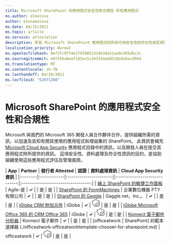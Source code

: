 ```yaml
---
title: Microsoft SharePoint 的應用程式安全性和合規性-所有應用程式
ms.author: elmalova
author: elenamalova
ms.date: 04/15/2021
ms.topic: article
ms.service: attestation
description: 所有 Microsoft SharePoint 應用程式的所有可用安全性和符合性資訊資訊。
localization_priority: Normal
ms.openlocfilehash: 0ef2fc9774e27978851314b3da21aa9c455dbc2c
ms.sourcegitcommit: e97156a6eaf1d5ec5c26fd14add210a92bacd944
ms.translationtype: MT
ms.contentlocale: zh-TW
ms.lasthandoff: 04/28/2021
ms.locfileid: "52071260"
---
```

# <a name="microsoft-sharepoint-app-security-and-compliance"></a>Microsoft SharePoint 的應用程式安全性和合規性

Microsoft 與我們的 Microsoft 365 開發人員合作夥伴合作，提供組織所需的資訊，以加速及告知有關其使用的應用程式和增益集的 SharePoint。 此資訊會補充 [Microsoft Cloud App Security](https://www.microsoft.com/en-us/enterprise-mobility-security/cloud-app-security) 應用程式目錄中的資訊，以及開發人員在提交其應用程式時所提供的資訊。 這項安全性、資料處理及符合性資訊的目的，是協助組織使用這些應用程式評估及管理風險。

| **App** | **Partner** | **發行者 Attested** | **認證** | **資料處理資訊** | **Cloud App Security 資訊** |
|:--------|:------------|:----------------------:|:-----------------------------:|:----------------------------------:|
| [線上 SharePoint 的敏捷工作面板](./agile-is-task-board-for-sharepoint-online.md) | Agile-是 | **✓** |  | 是 | 是 |
| [SharePoint 的 FormMachines](./enterprise-digital-machines-pty-ltd-formmachines-for-sharepoint.md) | 企業數位機器 PTY 有限公司 | **✓** |  | 是 | 是 |
| [SharePoint 的 Gaggle](./gagglenet-inc-gaggle-for-sharepoint.md) | Gaggle.net，Inc.。 | **✓** |  | 是 | 是 |
| [iGlobe CRM 附加元件](./iglobe-crm-add-ons.md) | iGlobe | **✓** | <img alt="Certified application badge" src="../media/certified-badge.png" height="25" width="25" /> | 是 | 是 |
| [iGlobe Microsoft Office 365 的 CRM Office 365](./iglobe-crm-office-365-for-microsoft.md) | iGlobe | **✓** | <img alt="Certified application badge" src="../media/certified-badge.png" height="25" width="25" /> | 是 | 是 |
| [Konnect 電子郵件分析器](./konnect-email-parser.md) | Konnect 電子郵件 | **✓** |  | 是 | 是 |
| [officeatwork | SharePoint] 的範本選擇器 (./officeatwork-officeatworktemplate-chooser-for-sharepoint.md)  | officeatwork | **✓** | <img alt="Certified application badge" src="../media/certified-badge.png" height="25" width="25" /> | 是 | 是 |
